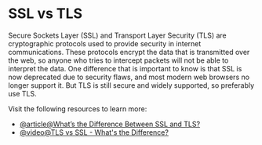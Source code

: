 # SSL vs TLS

Secure Sockets Layer (SSL) and Transport Layer Security (TLS) are cryptographic protocols used to provide security in internet communications. These protocols encrypt the data that is transmitted over the web, so anyone who tries to intercept packets will not be able to interpret the data. One difference that is important to know is that SSL is now deprecated due to security flaws, and most modern web browsers no longer support it. But TLS is still secure and widely supported, so preferably use TLS.

Visit the following resources to learn more:

- [@article@What’s the Difference Between SSL and TLS?](https://aws.amazon.com/compare/the-difference-between-ssl-and-tls/)
- [@video@TLS vs SSL - What's the Difference?](https://www.youtube.com/watch?v=J7fI_jH7L84)